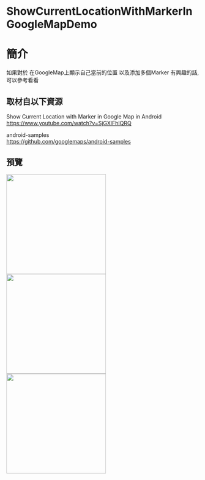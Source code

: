 # ShowCurrentLocationWithMarkerInGoogleMapDemo

簡介
==================================
如果對於 在GoogleMap上顯示自己當前的位置 以及添加多個Marker 有興趣的話, 可以參考看看                                   

取材自以下資源
--------
Show Current Location with Marker in Google Map in Android                                 
https://www.youtube.com/watch?v=SjGXlFhIQRQ

android-samples                                 
https://github.com/googlemaps/android-samples
                          
預覽
--------
<p align="left">
  <img src="https://i.imgur.com/BtZ6Tto.png" width="260"/>
  <img src="https://i.imgur.com/a5FVgVC.png" width="260"/>
  <img src="https://i.imgur.com/doNyjKa.png" width="260"/>
</p> 
